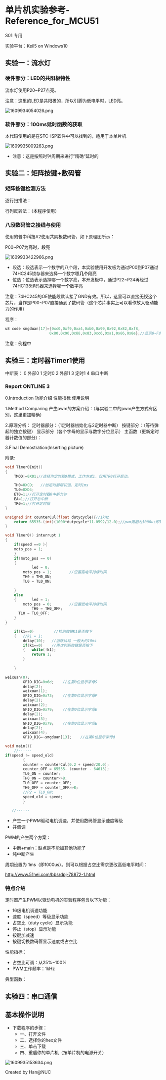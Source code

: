 # 单片机实验参考-Reference_for_MCU51
S01 专用

实验平台：Keil5 on Windows10

## 实验一：流水灯

### 硬件部分：LED的共阳极特性

流水灯使用P20~P27点亮。

注意：这里的LED是共阳极的，所以引脚为低电平时，LED亮。

![1609934054026.png](https://github.com/Ray005/Reference_for_MCU51/blob/main/images/1609934054026.png)

### 软件部分：100ms延时函数的获取

本代码使用的是在STC-ISP软件中可以找到的，适用于本单片机

![1609935009263.png](https://github.com/Ray005/Reference_for_MCU51/blob/main/images/1609935009263.png)

* 注意：这是按照时钟周期来进行”精确“延时的

## 实验二：矩阵按键+数码管

### 矩阵按键检测方法

逐行扫描法：

行列反转法：（本程序使用）

### 八段数码管之接线与使用

使用的普中科技A2使用共阴极数码管，如下原理图所示：

P00~P07为高时，段亮

![1609933422966.png](https://github.com/Ray005/Reference_for_MCU51/blob/main/images/1609933422966.png)

* 段选：段选表示一个数字的八个段，本实验使用开发板为通过P00到P07通过74HC245锁存器来选择一个数字哪**几个**段亮
* 位选：位选表示选择哪一个数字亮，本开发板中，通过P22~P24再经过74HC138译码器来选择哪**一个**数字亮

注意：74HC245的OE使能段默认接了GND有效。所以，这里可以直接无视这个芯片，当作是P00~P07直接通到了数码管（这个芯片事实上可以看作放大驱动能力的作用）

程序：

``` C
u8 code smgduan[17]={0xc0,0xf9,0xa4,0xb0,0x99,0x92,0x82,0xf8,
					0x80,0x90,0x88,0x83,0xc6,0xa1,0x86,0x8e};//显示0~F的值(共阴极的显示表)
```

注意：例程中

## 实验三：定时器Timer1使用
中断表：
0 外部0
1 定时0
2 外部1
3 定时1
4 串口中断

### Report ONTLINE 3

0.Introduction
功能介绍
性能指标
使用说明

1.Method Comparing
产生pwm的方案介绍：（与实验二中的pwm产生方式有区别，这里更加精确）

2.原理分析：
定时器部分：（1定时器初始化与2定时器中断）
按键部分：（等待弹起的独立按键）
显示部分（各个字母的显示与数字分位显示）
主函数（更新定时器计数值的部分）：

3.Final Demostration(Inserting picture)

附录:

``` C
void Timer0Init()
{
	TMOD|=0X01;//选择为定时器0模式，工作方式1，仅用TR0打开启动。

	TH0=0XCD;	//给定时器赋初值，定时1ms
	TL0=0XD4;	
	ET0=1;//打开定时器0中断允许
	EA=1;//打开总中断
	TR0=1;//打开定时器			
}
```

``` C
unsigned int counterCul(float dutycycle){//1kHz
	return 65535-(int)(1000*dutycycle*11.0592/12.0);//pwm周期为1000us即1ms（1kHz）
}
```

``` C
void Timer0() interrupt 1
{
	if(speed ==0 ){
	moto_pos = 1;
	}
	if(moto_pos == 0)
    {		
			led = 0;
        moto_pos = 1;        //设置高电平持续时间
        TH0 = TH0_ON;
        TL0 = TL0_ON;

    }
    else
    {		led = 1;
        moto_pos = 0;        //设置低电平持续时间         
			TH0 = TH0_OFF;
      TL0 = TL0_OFF;
    }
}
```

``` C
	if(k1==0)		  //检测按键K1是否按下
	{	//k1 = 1;
		delay(10);   //消除抖动 一般大约10ms
		if(k1==0)	 //再次判断按键是否按下
		{	while(!k1);
			return 1;	  
		}
		
	}
```

``` C
weixuan(0);
		GPIO_DIG=0x6d;	  //在第0位显示字母S
		delay(2);
		weixuan(1);
		GPIO_DIG=0x73;	  //在第0位显示字母P
		delay(2);
		weixuan(2);
		GPIO_DIG=0x79;	  //在第0位显示字母E
		delay(2);
		weixuan(3);
		GPIO_DIG=0x79;	  //在第0位显示字母E
		delay(2);
		weixuan(4);
		GPIO_DIG=~smgduan[13];	  //在第0位显示字母d
```

``` C
void main(){
    //······
if(speed != speed_old)
		{
		counter = counterCul(0.2 + speed/20.0);
		counter_OFF = 65535- (counter - 64613);
		TL0_ON = counter;
		TH0_ON = counter>>8;
		TL0_OFF = counter_OFF;
		TH0_OFF = counter_OFF>>8;
		//P2 = TL0_ON;
		speed_old = speed;
		}
   
   //······
```

* 产生一个PWM驱动电机调速，并使用数码管显示速度等级
* 并调调

PWM的产生两个方案：

* 中断+main：缺点是不能加其他功能了
* 纯中断产生

周期设置为 1ms（即1000us）。则可以根据占空比需求更改高低电平时间：

http://www.51hei.com/bbs/dpj-78872-1.html

### 特点介绍

定时器产生PWM以驱动电机的实验程序包含以下功能：
* 16级电机调速功能
* 速度（speed）等级显示功能
* 占空比（duty cycle）显示功能
* 停止（stop）显示功能
* 按键加减速
* 按键切换数码管显示速度或占空比

性能指标：
* 占空比可调：从25%~100%
* PWM工作频率：1kHz

典型函数：



## 实验四：串口通信


## 基本操作说明

* 下载程序的步骤：
  * 一、打开文件
  * 二、选择你的hex文件
  * 三、单击下载
  * 四、重启你的单片机（按单片机的电源开关）


![1609935153634.png](https://github.com/Ray005/Reference_for_MCU51/blob/main/images/1609935153634.png)


Created by Han@NUC